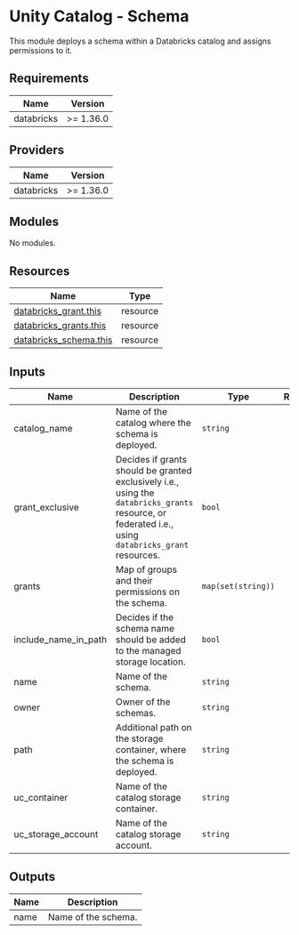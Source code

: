 # Unity Catalog - Schema

This module deploys a schema within a Databricks catalog and assigns permissions to it.

## Requirements

| Name | Version |
|------|---------|
| databricks | >= 1.36.0 |

## Providers

| Name | Version |
|------|---------|
| databricks | >= 1.36.0 |

## Modules

No modules.

## Resources

| Name | Type |
|------|------|
| [databricks_grant.this](https://registry.terraform.io/providers/databricks/databricks/latest/docs/resources/grant) | resource |
| [databricks_grants.this](https://registry.terraform.io/providers/databricks/databricks/latest/docs/resources/grants) | resource |
| [databricks_schema.this](https://registry.terraform.io/providers/databricks/databricks/latest/docs/resources/schema) | resource |

## Inputs

| Name | Description | Type | Required |
|------|-------------|------|:--------:|
| catalog\_name | Name of the catalog where the schema is deployed. | `string` | yes |
| grant\_exclusive | Decides if grants should be granted exclusively i.e., using the `databricks_grants` resource, or federated i.e., using `databricks_grant` resources. | `bool` | no |
| grants | Map of groups and their permissions on the schema. | `map(set(string))` | yes |
| include\_name\_in\_path | Decides if the schema name should be added to the managed storage location. | `bool` | no |
| name | Name of the schema. | `string` | yes |
| owner | Owner of the schemas. | `string` | yes |
| path | Additional path on the storage container, where the schema is deployed. | `string` | no |
| uc\_container | Name of the catalog storage container. | `string` | yes |
| uc\_storage\_account | Name of the catalog storage account. | `string` | yes |

## Outputs

| Name | Description |
|------|-------------|
| name | Name of the schema. |
